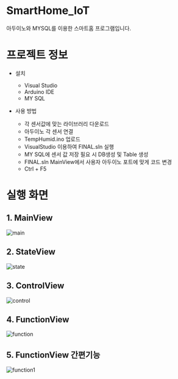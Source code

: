 # SmartHome_IoT

아두이노와 MYSQL를 이용한 스마트홈 프로그램입니다.

# 프로젝트 정보
+ 설치
  + Visual Studio
  + Arduino IDE
  + MY SQL
  
+ 사용 방법
  + 각 센서값에 맞는 라이브러리 다운로드
  + 아두이노 각 센서 연결
  + TempHumid.ino 업로드
  + VisualStudio 이용하여 FINAL.sln 실행
  + MY SQL에 센서 값 저장 필요 시 DB생성 및 Table 생성
  + FINAL.sln MainView에서 사용자 아두이노 포트에 맞게 코드 변경
  + Ctrl + F5 
  
# 실행 화면
## 1. MainView
![main](https://user-images.githubusercontent.com/71310919/93178741-9e732c00-f76f-11ea-8d08-320ed8fb6577.png)

## 2. StateView
![state](https://user-images.githubusercontent.com/71310919/93179028-10e40c00-f770-11ea-8671-1b4958f90dc9.png)

## 3. ControlView
![control](https://user-images.githubusercontent.com/71310919/93179140-3a9d3300-f770-11ea-853b-62d235f17d5d.png)

## 4. FunctionView
![function](https://user-images.githubusercontent.com/71310919/93179150-3d982380-f770-11ea-8071-7fd8d607f30e.png)

## 5. FunctionView 간편기능
![function1](https://user-images.githubusercontent.com/71310919/93179159-3f61e700-f770-11ea-96ec-a879ef54bdc6.png)


